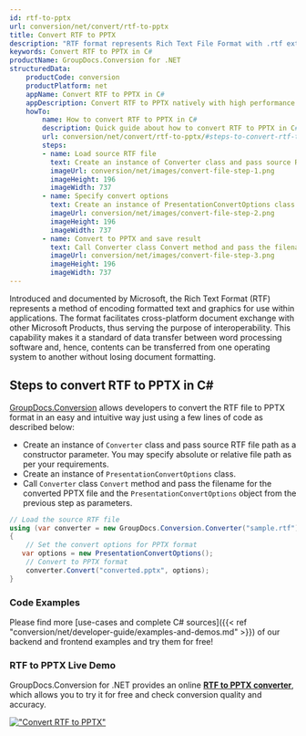 ```yaml
---
id: rtf-to-pptx
url: conversion/net/convert/rtf-to-pptx
title: Convert RTF to PPTX
description: "RTF format represents Rich Text File Format with .rtf extension. Learn how to convert RTF to PPTX file programmatically in C# language using GroupDocs.Conversion for .NET library."
keywords: Convert RTF to PPTX in C#
productName: GroupDocs.Conversion for .NET
structuredData:
    productCode: conversion
    productPlatform: net
    appName: Convert RTF to PPTX in C#
    appDescription: Convert RTF to PPTX natively with high performance using C# language and server side GroupDocs.Conversion for .NET APIs, without the use of any software like Microsoft or Open Office.
    howTo:
        name: How to convert RTF to PPTX in C# 
        description: Quick guide about how to convert RTF to PPTX in C# with high performance and accuracy.
        url: conversion/net/convert/rtf-to-pptx/#steps-to-convert-rtf-to-pptx-in-c
        steps:
        - name: Load source RTF file 
          text: Create an instance of Converter class and pass source RTF file path as a constructor parameter. You may specify absolute or relative file path as per your requirements. 
          imageUrl: conversion/net/images/convert-file-step-1.png
          imageHeight: 196
          imageWidth: 737
        - name: Specify convert options 
          text: Create an instance of PresentationConvertOptions class.
          imageUrl: conversion/net/images/convert-file-step-2.png
          imageHeight: 196
          imageWidth: 737
        - name: Convert to PPTX and save result 
          text: Call Converter class Convert method and pass the filename for the converted HTML file and the PresentationConvertOptions object from the previous step as parameters.
          imageUrl: conversion/net/images/convert-file-step-3.png
          imageHeight: 196
          imageWidth: 737
---
```


Introduced and documented by Microsoft, the Rich Text Format (RTF) represents a method of encoding formatted text and graphics for use within applications. The format facilitates cross-platform document exchange with other Microsoft Products, thus serving the purpose of interoperability. This capability makes it a standard of data transfer between word processing software and, hence, contents can be transferred from one operating system to another without losing document formatting.

## Steps to convert RTF to PPTX in C#

[GroupDocs.Conversion](https://products.groupdocs.com/conversion/net) allows developers to convert the RTF file to PPTX format in an easy and intuitive way just using a few lines of code as described below:

* Create an instance of `Converter` class and pass source RTF file path as a constructor parameter. You may specify absolute or relative file path as per your requirements. 
* Create an instance of `PresentationConvertOptions` class.
* Call `Converter` class `Convert` method and pass the filename for the converted PPTX file and the `PresentationConvertOptions` object from the previous step as parameters.

```csharp
// Load the source RTF file
using (var converter = new GroupDocs.Conversion.Converter("sample.rtf"))
{
    // Set the convert options for PPTX format
   var options = new PresentationConvertOptions();
    // Convert to PPTX format
    converter.Convert("converted.pptx", options);
}
```

### Code Examples

Please find more [use-cases and complete C# sources]({{< ref "conversion/net/developer-guide/examples-and-demos.md" >}}) of our backend and frontend examples and try them for free!

### RTF to PPTX Live Demo

GroupDocs.Conversion for .NET provides an online [**RTF to PPTX converter**](https://products.groupdocs.app/conversion/rtf-to-pptx), which allows you to try it for free and check conversion quality and accuracy.

[!["Convert RTF to PPTX"](conversion/net/images/convert-to-pptx/convert-rtf-to-pptx.png)](https://products.groupdocs.app/conversion/rtf-to-pptx)